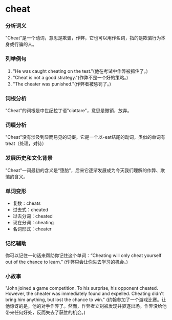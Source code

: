 # cheat

### 分析词义

  

"Cheat"是一个动词，意思是欺骗，作弊，它也可以用作名词，指的是欺骗行为本身或行骗的人。

  

### 列举例句

  

1.  "He was caught cheating on the test."(他在考试中作弊被抓住了。)
2.  "Cheat is not a good strategy."(作弊不是一个好的策略。)
3.  "The cheater was punished."(作弊者被惩罚了。)

  

### 词根分析

  

"Cheat"的词根是中世纪拉丁语"ciattare"，意思是撤销，放弃。

  

### 词缀分析

  

"Cheat"没有涉及到显而易见的词缀。它是一个以-eat结尾的动词，类似的单词有treat（处理，对待）

  

### 发展历史和文化背景

  

"Cheat"一词最初的含义是“堕胎”，后来它逐渐发展成为今天我们理解的作弊、欺骗的含义。

  

### 单词变形

  

*   复数：cheats
*   过去式：cheated
*   过去分词：cheated
*   现在分词：cheating
*   名词形式：cheater

  

### 记忆辅助

  

你可以记住一句话来帮助你记住这个单词：“Cheating will only cheat yourself out of the chance to learn.” (作弊只会让你失去学习的机会。)

  

### 小故事

  

"John joined a game competition. To his surprise, his opponent cheated. However, the cheater was immediately found and expelled. Cheating didn't bring him anything, but lost the chance to win." (约翰参加了一个游戏比赛。让他惊讶的是，他的对手作弊了。然而，作弊者立刻被发现并驱逐出场。作弊没给他带来任何好处，反而失去了获胜的机会。)
